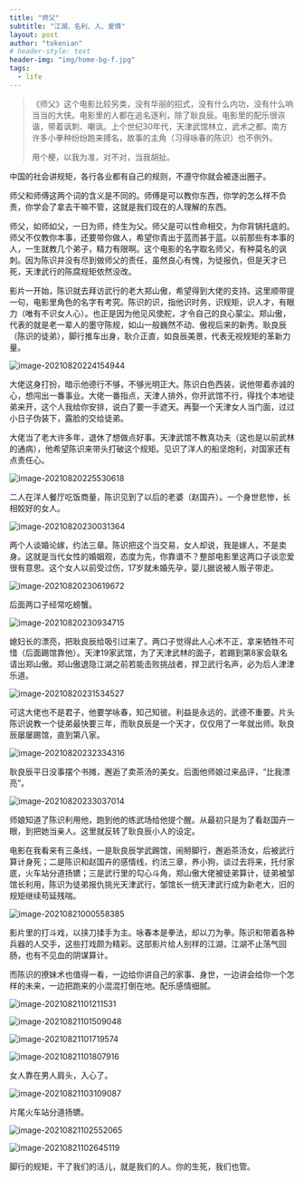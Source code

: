 ```yaml
---
title: "师父"
subtitle: "江湖、名利、人、爱情"
layout: post
author: "tokenian"
# header-style: text
header-img: "img/home-bg-f.jpg"
tags:
  - life
---
```


> 《师父》这个电影比较另类，没有华丽的招式，没有什么内功，没有什么响当当的大侠。电影里的人都在追名逐利，除了耿良辰。电影里的配乐很诙谐，带着讽刺、嘲讽。上个世纪30年代，天津武馆林立，武术之都。南方许多小拳种纷纷跑来搏名，故事的主角（习得咏春的陈识）也不例外。
>
> 用个梗，以我为准，对不对，当我胡扯。

中国的社会讲规矩，各行各业都有自己的规则，不遵守你就会被逐出圈子。

师父和师傅这两个词的含义是不同的。师傅是可以教你东西，你学的怎么样不负责，你学会了拿去干嘛不管，这就是我们现在的人理解的东西。

师父，如师如父，一日为师，终生为父。师父是可以性命相交，为你背锅托底的。师父不仅教你本事，还要带你做人，希望你青出于蓝而甚于蓝。以前那些有本事的人，一生就教几个弟子，精力有限啊。这个电影的名字取名师父，有种莫名的讽刺。因为陈识并没有尽到做师父的责任，虽然良心有愧，为徒报仇，但是天才已死，天津武行的陈腐规矩依然没改。

影片一开始，陈识就去拜访武行的老大郑山傲，希望得到大佬的支持。这里顺带提一句，电影里角色的名字有考究。陈识的识，指他识时务，识规矩，识人才，有眼力（唯有不识女人心）。也正是因为他见风使舵，才令自己的良心蒙尘。郑山傲，代表的就是老一辈人的墨守陈规，如山一般巍然不动、傲视后来的新秀。耿良辰（陈识的徒弟），脚行推车出身，耿介正直，如良辰美景，代表无视规矩的革新力量。

![image-20210820224154944](https://gitee.com/tokenian/images-bed/raw/master/img/image-20210820224154944.png)

大佬这身打扮，暗示他德行不够，不够光明正大。陈识白色西装，说他带着赤诚的心，想闯出一番事业。大佬一番指点，天津人排外，你开武馆不行，得找个本地徒弟来开，这个人我给你安排，说白了要一手遮天。再娶一个天津女人当门面，过过小日子伪装下，露脸的交给徒弟。

大佬当了老大许多年，退休了想做点好事。天津武馆不教真功夫（这也是以前武林的通病），他希望陈识来带头打破这个规矩。见识了洋人的船坚炮利，对国家还有点责任心。

![image-20210820225530618](https://gitee.com/tokenian/images-bed/raw/master/img/image-20210820225530618.png)

二人在洋人餐厅吃饭商量，陈识见到了以后的老婆（赵国卉）。一个身世悲惨，长相姣好的女人。

![image-20210820230031364](https://gitee.com/tokenian/images-bed/raw/master/img/image-20210820230031364.png)

两个人谈婚论嫁，约法三章。陈识把这个当交易，女人却说，我是嫁人，不是卖身。这就是当代女性的婚姻观，态度为先，你靠谱不？整部电影里这两口子谈恋爱很有意思。这个女人以前受过伤，17岁就未婚先孕，婴儿据说被人贩子带走。

![image-20210820230619672](https://gitee.com/tokenian/images-bed/raw/master/img/image-20210820230619672.png)

后面两口子经常吃螃蟹。

![image-20210820230934715](https://gitee.com/tokenian/images-bed/raw/master/img/image-20210820230934715.png)

媳妇长的漂亮，把耿良辰给吸引过来了。两口子觉得此人心术不正，拿来牺牲不可惜（后面踢馆靠他）。天津19家武馆，为了天津武林的面子，若踢到第8家会联名请出郑山傲。郑山傲退隐江湖之前若能击败挑战者，捍卫武行名声，必为后人津津乐道。

![image-20210820231534527](https://gitee.com/tokenian/images-bed/raw/master/img/image-20210820231534527.png)

可这大佬也不是君子，他要学咏春，知己知彼。利益是永远的，武德不重要。片头陈识说教一个徒弟最快要三年，而耿良辰是一个天才，仅仅用了一年就出师。耿良辰屡屡踢馆，直到第八家。

![image-20210820232334316](https://gitee.com/tokenian/images-bed/raw/master/img/image-20210820232334316.png)

耿良辰平日没事摆个书摊，邂逅了卖茶汤的美女。后面他师娘过来品评，“比我漂亮”。

![image-20210820233037014](https://gitee.com/tokenian/images-bed/raw/master/img/image-20210820233037014.png)

师娘知道了陈识利用他，跑到他的练武场给他提个醒。从最初只是为了看赵国卉一眼，到把她当亲人。这里就反转了耿良辰小人的设定。

电影在我看来有三条线，一是耿良辰学武踢馆，闹掰脚行，邂逅茶汤女，后被武行算计身死；二是陈识和赵国卉的感情线，约法三章，养小狗，谈过去将来，托付家底，火车站分道扬镳；三是武行里的勾心斗角，郑山傲大佬被徒弟算计，徒弟被邹馆长利用，陈识为徒弟报仇挑光天津武行，邹馆长一统天津武行成为新老大，旧的规矩继续苟延残喘。

![image-20210821000558385](https://gitee.com/tokenian/images-bed/raw/master/img/image-20210821000558385.png)

影片里的打斗戏，以挟刀揉手为主。咏春本是拳法，却以刀为拳。陈识和带着各种兵器的人交手，这些打戏颇为精彩。这部影片给人别样的江湖，江湖不止荡气回肠，也有不见血的阴谋算计。

而陈识的撩妹术也值得一看，一边给你讲自己的家事、身世，一边讲会给你一个怎样的未来，一边把跑来的小混混打倒在地。配乐感情细腻。

![image-20210821101211531](https://gitee.com/tokenian/images-bed/raw/master/img/image-20210821101211531.png)

![image-20210821101509048](https://gitee.com/tokenian/images-bed/raw/master/img/image-20210821101509048.png)

![image-20210821101719574](https://gitee.com/tokenian/images-bed/raw/master/img/image-20210821101719574.png)

![image-20210821101807916](https://gitee.com/tokenian/images-bed/raw/master/img/image-20210821101807916.png)

女人靠在男人肩头，入心了。

![image-20210821103109087](https://gitee.com/tokenian/images-bed/raw/master/img/image-20210821103109087.png)

片尾火车站分道扬镳。

![image-20210821102552065](https://gitee.com/tokenian/images-bed/raw/master/img/image-20210821102552065.png)

![image-20210821102645119](https://gitee.com/tokenian/images-bed/raw/master/img/image-20210821102645119.png)

脚行的规矩，干了我们的活儿，就是我们的人。你的生死，我们也管。
